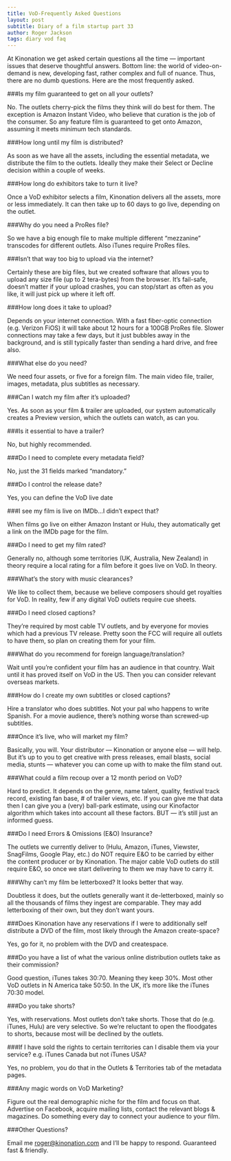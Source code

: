 ```yaml
---
title: VoD-Frequently Asked Questions
layout: post
subtitle: Diary of a film startup part 33
author: Roger Jackson
tags: diary vod faq
---
```


At Kinonation we get asked certain questions all the time — important issues that deserve thoughtful answers. Bottom line: the world of video-on-demand is new, developing fast, rather complex and full of nuance. Thus, there are no dumb questions. Here are the most frequently asked.

###Is my film guaranteed to get on all your outlets?

No. The outlets cherry-pick the films they think will do best for them. The exception is Amazon Instant Video, who believe that curation is the job of the consumer. So any feature film is guaranteed to get onto Amazon, assuming it meets minimum tech standards.

###How long until my film is distributed?

As soon as we have all the assets, including the essential metadata, we distribute the film to the outlets. Ideally they make their Select or Decline decision within a couple of weeks.

###How long do exhibitors take to turn it live?

Once a VoD exhibitor selects a film, Kinonation delivers all the assets, more or less immediately.  It can then take up to 60 days to go live, depending on the outlet.

###Why do you need a ProRes file?

So we have a big enough file to make multiple different “mezzanine” transcodes for different outlets. Also iTunes require ProRes files.

###Isn’t that way too big to upload via the internet?

Certainly these are big files, but we created software that allows you to upload any size file (up to 2 tera-bytes) from the browser. It’s fail-safe, doesn’t matter if your upload crashes, you can stop/start as often as you like, it will just pick up where it left off.

###How long does it take to upload?

Depends on your internet connection. With a fast fiber-optic connection (e.g. Verizon FiOS) it will take about 12 hours for a 100GB ProRes file. Slower connections may take a few days, but it just bubbles away in the background, and is still typically faster than sending a hard drive, and free also.

###What else do you need?

We need four assets, or five for a foreign film. The main video file, trailer, images, metadata, plus subtitles as necessary.

###Can I watch my film after it’s uploaded?

Yes. As soon as your film & trailer are uploaded, our system automatically creates a Preview version, which the outlets can watch, as can you.

###Is it essential to have a trailer?

No, but highly recommended.

###Do I need to complete every metadata field?

No, just the 31 fields marked “mandatory.”

###Do I control the release date?

Yes, you can define the VoD live date

###I see my film is live on IMDb…I didn’t expect that?

When films go live on either Amazon Instant or Hulu, they automatically get a link on the IMDb page for the film.

###Do I need to get my film rated?

Generally no, although some territories (UK, Australia, New Zealand) in theory require a local rating for a film before it goes live on VoD. In theory.

###What’s the story with music clearances?

We like to collect them, because we believe composers should get royalties for VoD. In reality, few if any digital VoD outlets require cue sheets.

###Do I need closed captions?

They’re required by most cable TV outlets, and by everyone for movies which had a previous TV release. Pretty soon the FCC will require all outlets to have them, so plan on creating them for your film.

###What do you recommend for foreign language/translation?

Wait until you’re confident your film has an audience in that country. Wait until it has proved itself on VoD in the US. Then you can consider relevant overseas markets.

###How do I create my own subtitles or closed captions?

Hire a translator who does subtitles. Not your pal who happens to write Spanish. For a movie audience, there’s nothing worse than screwed-up subtitles.

###Once it’s live, who will market my film?

Basically, you will. Your distributor — Kinonation or anyone else — will help. But it’s up to you to get creative with press releases, email blasts, social media, stunts — whatever you can come up with to make the film stand out.

###What could a film recoup over a 12 month period on VoD?

Hard to predict. It depends on the genre, name talent, quality, festival track record, existing fan base, # of trailer views, etc. If you can give me that data then I can give you a (very) ball-park estimate, using our Kinofactor algorithm which takes into account all these factors.  BUT — it’s still just an informed guess.

###Do I need Errors & Omissions (E&O) Insurance?

The outlets we currently deliver to (Hulu, Amazon, iTunes, Viewster, SnagFilms, Google Play, etc.) do NOT require E&O to be carried by either the content producer or by Kinonation. The major cable VoD outlets do still require E&O, so once we start delivering to them we may have to carry it.

###Why can’t my film be letterboxed? It looks better that way.

Doubtless it does, but the outlets generally want it de-letterboxed, mainly so all the thousands of films they ingest are comparable. They may add letterboxing of their own, but they don’t want yours.

###Does Kinonation have any reservations if I were to additionally self distribute a DVD of the film, most likely through the Amazon create-space?

Yes, go for it, no problem with the DVD and createspace.

###Do you have a list of what the various online distribution outlets take as their commission?

Good question, iTunes takes 30:70. Meaning they keep 30%. Most other VoD outlets in N America take 50:50. In the UK, it’s more like the iTunes 70:30 model.

###Do you take shorts?

Yes, with reservations. Most outlets don’t take shorts. Those that do (e.g. iTunes, Hulu) are very selective. So we’re reluctant to open the floodgates to shorts, because most will be declined by the outlets.

###If I have sold the rights to certain territories can I disable them via your service? e.g. iTunes Canada but not iTunes USA?

Yes, no problem, you do that in the Outlets & Territories tab of the metadata pages.

###Any magic words on VoD Marketing?

Figure out the real demographic niche for the film and focus on that. Advertise on Facebook, acquire mailing lists, contact the relevant blogs & magazines. Do something every day to connect your audience to your film.

###Other Questions?

Email me roger@kinonation.com and I’ll be happy to respond. Guaranteed fast & friendly.
